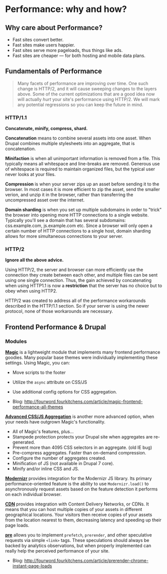 # Performance: why and how?

## Why care about Performance?

* Fast sites convert better.
* Fast sites make users happier.
* Fast sites serve more pageloads, thus things like ads.
* Fast sites are cheaper — for both hosting and mobile data plans.

## Fundamentals of Performance

> Many facets of performance are improving over time. One such change is
> HTTP/2, and it will cause sweeping changes to the layers above. Some of
> the current optimizations that are a good idea now will actually *hurt*
> your site's performance using HTTP/2. We will mark any potential regressions
> so you can keep the future in mind.

### HTTP/1.1

**Concatenate, minify, compress, shard.**

**Concatenation** means to combine several assets into one asset. When Drupal combines multiple stylesheets into an aggregate, that is concatenation.

**Minifaction** is when all unimportant information is removed from a file. This typically means all whitespace and line-breaks are removed. Generous use of whitespace is required to maintain organized files, but the typical user never looks at your files.

**Compression** is when your server zips up an asset before sending it to the browser. In most cases it is more efficient to zip the asset, send the smaller verion, and unzip it in the browser, rather than transferring the uncompressed asset over the internet.

**Domain sharding** is when you set up multiple subdomains in order to "trick" the browser into opening more HTTP connections to a single website. Typically you'll see a domain that has several subdomains: css.example.com, js.example.com etc. Since a browser will only open a certain number of HTTP connections to a single host, domain sharding allows for more simultaneous connections to your server.

### HTTP/2

**Ignore all the above advice.**

Using HTTP/2, the server and browser can more efficiently use the connection they create between each other, and multiple files can be sent using one single connection. Thus, the gain achieved by concatenating when using HTTP1.1 is now a **restriction** that the server has no choice but to obey when using HTTP2.

HTTP/2 was created to address all of the performance workarounds described in the HTTP/1.1 section. So if your server is using the newer protocol, none of those workarounds are necessary.

## Frontend Performance & Drupal

### Modules

**[Magic](https://www.drupal.org/project/magic)** is a lightweight module that implements many frontend performance goodies. Many popular base themes were individually implementing these settings. Using Magic, you can:

* Move scripts to the footer
* Utilize the `async` attribute on CSS/JS
* Use additional config options for CSS aggregation.

* Blog: http://fourword.fourkitchens.com/article/magic-frontend-performance-all-themes

**[Advanced CSS/JS Aggregation](https://www.drupal.org/project/advagg)** is another more advanced option, when your needs have outgrown Magic's functionality.

* All of Magic's features, plus...
* Stampede protection protects your Drupal site when aggregates are re-generated.
* Prevent more than 4095 CSS selectors in an aggregate. (old IE bug)
* Pre-compress aggregates. Faster than on-demand compression.
* Configure the number of aggregates created.
* Minification of JS (not available in Drupal 7 core).
* Minify and/or inline CSS and JS.

**[Modernizr](https://www.drupal.org/project/modernizr)** provides integration for the Modernizr JS library. Its primary performance-oriented feature is the ability to use `Modernizr.load()` to asynchronously request assets based on the feature detection it performs on each individual browser.

**[CDN](https://www.drupal.org/project/CDN)** provides integration with Content Delivery Networks, or CDNs. It means that you can host multiple copies of your assets in different geographical locations. Your visitors then receive copies of your assets from the location nearest to them, decreasing latency and speeding up their page loads.

**[pre](https://www.drupal.org/sandbox/joel/2121797)** allows you to implement `prefetch`, `prerender`, and other speculative requests via simple `<link>` tags. These speculations should always be backed by analytics observations, but when properly implemented can really help the perceived performance of your site.

* Blog: http://fourword.fourkitchens.com/article/prerender-chrome-instant-page-loads
